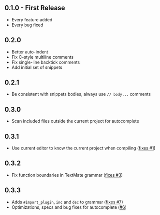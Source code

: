 ## 0.1.0 - First Release
* Every feature added
* Every bug fixed

## 0.2.0
* Better auto-indent
* Fix C-style multiline comments
* Fix single-line backtick comments
* Add initial set of snippets

## 0.2.1
* Be consistent with snippets bodies, always use `// body...` comments

## 0.3.0
* Scan included files outside the current project for autocomplete

## 0.3.1
* Use current editor to know the current project when compiling ([fixes #1](https://github.com/gosukiwi/atom-agk/issues/1))

## 0.3.2
* Fix function boundaries in TextMate grammar ([fixes #3](https://github.com/gosukiwi/atom-agk/issues/3))

## 0.3.3
* Adds `#import_plugin`, `inc` and `dec` to grammar ([fixes #7](https://github.com/gosukiwi/atom-agk/issues/7))
* Optimizations, specs and bug fixes for autocomplete ([#6](https://github.com/gosukiwi/atom-agk/pull/6))
